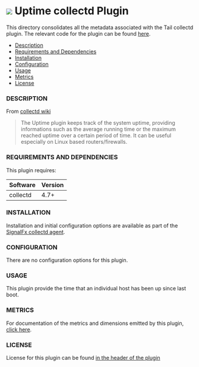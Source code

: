 # ![](https://github.com/signalfx/integrations/blob/master/collectd/img/integrations_collectd.png) Uptime collectd Plugin

This directory consolidates all the metadata associated with the Tail collectd plugin. The relevant code for the plugin can be found [here](https://github.com/signalfx/collectd/blob/master/src/uptime.c).

- [Description](#description)
- [Requirements and Dependencies](#requirements-and-dependencies)
- [Installation](#installation)
- [Configuration](#configuration)
- [Usage](#usage)
- [Metrics](#metrics)
- [License](#license)

### DESCRIPTION

From [collectd wiki](https://collectd.org/wiki/index.php/Plugin:Uptime)

> The Uptime plugin keeps track of the system uptime, providing informations such as the average running time or the maximum reached uptime over a certain period of time. It can be useful especially on Linux based routers/firewalls.

### REQUIREMENTS AND DEPENDENCIES

This plugin requires:

| Software          | Version        |
|-------------------|----------------|
|  collectd    |  4.7+  |

### INSTALLATION

Installation and initial configuration options are available as part of the [SignalFx collectd agent](https://github.com/signalfx/integrations/tree/master/collectd).


### CONFIGURATION

There are no configuration options for this plugin.

### USAGE

This plugin provide the time that an individual host has been up since last boot.

### METRICS

For documentation of the metrics and dimensions emitted by this plugin, [click here](./docs).

### LICENSE

License for this plugin can be found [in the header of the plugin](https://github.com/signalfx/collectd/blob/master/src/uptime.c)
